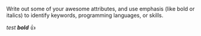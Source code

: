 Write out some of your awesome attributes, and use emphasis (like bold or italics) to identify keywords, programming languages, or skills. 

_test **bold**_
👍
